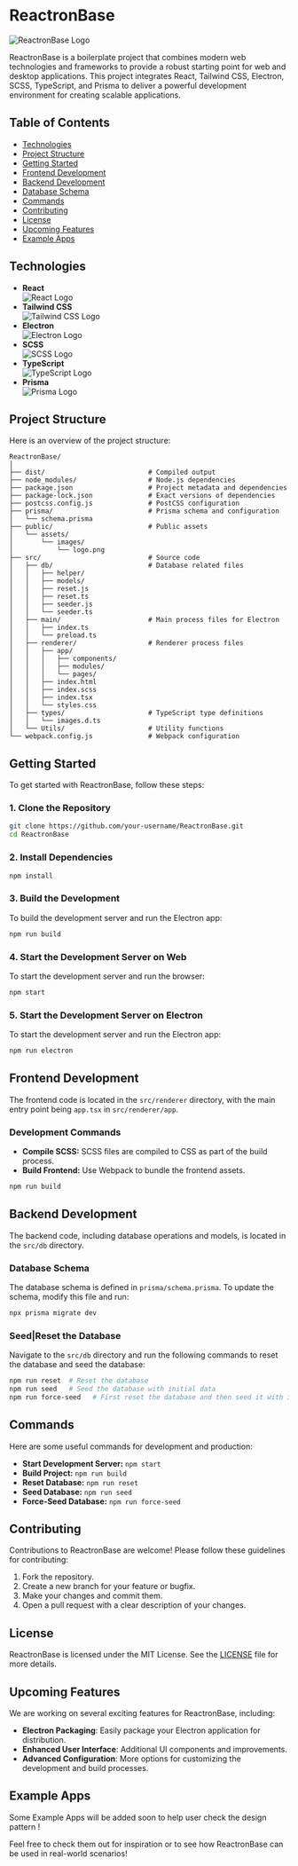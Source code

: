 
# ReactronBase

![ReactronBase Logo](/public/assets/images/icon.png)

ReactronBase is a boilerplate project that combines modern web technologies and frameworks to provide a robust starting point for web and desktop applications. This project integrates React, Tailwind CSS, Electron, SCSS, TypeScript, and Prisma to deliver a powerful development environment for creating scalable applications.

## Table of Contents

- [Technologies](#technologies)
- [Project Structure](#project-structure)
- [Getting Started](#getting-started)
- [Frontend Development](#frontend-development)
- [Backend Development](#backend-development)
- [Database Schema](#database-schema)
- [Commands](#commands)
- [Contributing](#contributing)
- [License](#license)
- [Upcoming Features](#upcoming-features)
- [Example Apps](#example-apps)

## Technologies

- **React**  
  ![React Logo](https://cdn4.iconfinder.com/data/icons/logos-3/600/React.js_logo-512.png)
- **Tailwind CSS**  
  ![Tailwind CSS Logo](https://seeklogo.com/images/T/tailwind-css-logo-5AD4175897-seeklogo.com.png)
- **Electron**  
  ![Electron Logo](https://download.logo.wine/logo/Electron_(software_framework)/Electron_(software_framework)-Logo.wine.png)
- **SCSS**  
  ![SCSS Logo](https://upload.wikimedia.org/wikipedia/commons/thumb/9/96/Sass_Logo_Color.svg/1200px-Sass_Logo_Color.svg.png)
- **TypeScript**  
  ![TypeScript Logo](https://w7.pngwing.com/pngs/74/362/png-transparent-typescript-plain-logo-icon-thumbnail.png)
- **Prisma**  
  ![Prisma Logo](https://w7.pngwing.com/pngs/130/82/png-transparent-prisma-hd-logo.png)

## Project Structure

Here is an overview of the project structure:

```
ReactronBase/
│
├── dist/                          # Compiled output
├── node_modules/                  # Node.js dependencies
├── package.json                   # Project metadata and dependencies
├── package-lock.json              # Exact versions of dependencies
├── postcss.config.js              # PostCSS configuration
├── prisma/                        # Prisma schema and configuration
│   └── schema.prisma
├── public/                        # Public assets
│   └── assets/
│       └── images/
│           └── logo.png
├── src/                           # Source code
│   ├── db/                        # Database related files
│   │   ├── helper/
│   │   ├── models/
│   │   ├── reset.js
│   │   ├── reset.ts
│   │   ├── seeder.js
│   │   └── seeder.ts
│   ├── main/                      # Main process files for Electron
│   │   ├── index.ts
│   │   └── preload.ts
│   ├── renderer/                  # Renderer process files
│   │   ├── app/
│   │   │   ├── components/
│   │   │   ├── modules/
│   │   │   └── pages/
│   │   ├── index.html
│   │   ├── index.scss
│   │   ├── index.tsx
│   │   └── styles.css
│   ├── types/                     # TypeScript type definitions
│   │   └── images.d.ts
│   └── Utils/                     # Utility functions
└── webpack.config.js              # Webpack configuration
```

## Getting Started

To get started with ReactronBase, follow these steps:

### 1. Clone the Repository

```bash
git clone https://github.com/your-username/ReactronBase.git
cd ReactronBase
```

### 2. Install Dependencies

```bash
npm install
```

### 3. Build the Development 

To build the development server and run the Electron app:

```bash
npm run build
```

### 4. Start the Development Server on Web

To start the development server and run the browser:

```bash
npm start
```

### 5. Start the Development Server on Electron

To start the development server and run the Electron app:

```bash
npm run electron
```

## Frontend Development

The frontend code is located in the `src/renderer` directory, with the main entry point being `app.tsx` in `src/renderer/app`.

### Development Commands

- **Compile SCSS:** SCSS files are compiled to CSS as part of the build process.
- **Build Frontend:** Use Webpack to bundle the frontend assets.

```bash
npm run build
```

## Backend Development

The backend code, including database operations and models, is located in the `src/db` directory.

### Database Schema

The database schema is defined in `prisma/schema.prisma`. To update the schema, modify this file and run:

```bash
npx prisma migrate dev
```

### Seed|Reset the Database

Navigate to the `src/db` directory and run the following commands to reset the database and seed the database:

```bash
npm run reset  # Reset the database
npm run seed   # Seed the database with initial data
npm run force-seed   # First reset the database and then seed it with initial data
```

## Commands

Here are some useful commands for development and production:

- **Start Development Server:** `npm start`
- **Build Project:** `npm run build`
- **Reset Database:** `npm run reset`
- **Seed Database:** `npm run seed`
- **Force-Seed Database:** `npm run force-seed`

## Contributing

Contributions to ReactronBase are welcome! Please follow these guidelines for contributing:

1. Fork the repository.
2. Create a new branch for your feature or bugfix.
3. Make your changes and commit them.
4. Open a pull request with a clear description of your changes.

## License

ReactronBase is licensed under the MIT License. See the [LICENSE](LICENSE) file for more details.

## Upcoming Features

We are working on several exciting features for ReactronBase, including:

- **Electron Packaging**: Easily package your Electron application for distribution.
- **Enhanced User Interface**: Additional UI components and improvements.
- **Advanced Configuration**: More options for customizing the development and build processes.

## Example Apps

Some Example Apps will be added soon to help user check the design pattern !

Feel free to check them out for inspiration or to see how ReactronBase can be used in real-world scenarios!


